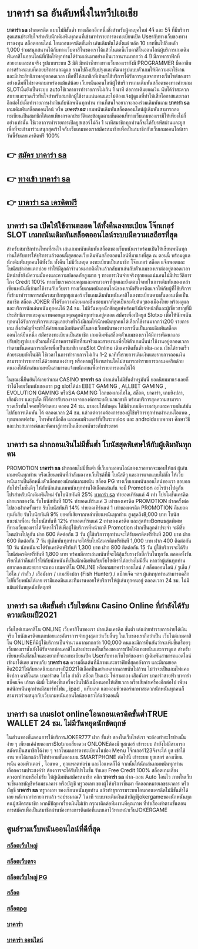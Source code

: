 # บาคาร่า sa  อันดับหนึ่งในทวีปเอเชีย

**บาคาร่า sa** ฝากเครดิต แบบไม่มีขั้นต่ำ  ทางเลือกอีกหนึ่งสิ่งสำหรับผู้คนยุคใหม่ 4จี และ 5จี ที่มีบริการสุดแสนประทับใจสำหรับนักเดิมพันทุกคนที่เข้ามาทำรายการลงทะเบียนเปิด Userกับทางเว็บของทางเราลงทุน สล็อตออนไลน์ โอนถอนเครดิตขั้นต่ำ เล่นเดิมพันได้ตั้งแต่ หลัก 10 บาทขึ้นไปถึงหลัก 1,000 ร่วมสนุกสนานได้กับทางเว็บคาสิโนของเราได้แล้วในตอนี้เว็บคาสิโนออนไลน์ผู้บริการเกมเดิมพันคาสิโนออนไลน์ที่เปิดให้ทุกท่านได้ร่วมเล่นมาอย่างเป็นเวลานานมากกว่า 4 ปี มีภาพกราฟิกที่สวยงามและสมจริง รูปแบบระบบ 3 มิติ
มิหนำซ้ำทางทางเว็บของเรายังมี  PROGRAMMER มืออาชีพการสร้างระบบที่คอยบริการและดูแล  รวมไปถึงปรับปรุงและพัฒนารูปแบบตัวเกมให้มีความน่าใช้งานและมีประสิทธิภาพอยู่ตลอดเวลา เพื่อที่ให้สมาชิกที่เข้ามาใช้บริการได้รับการดูแลจากทางเว็บไซต์ของเราอย่างเต็มที่ไม่ขาดตกบกพร่องแม้แต่น้อย เว็บพนันออนไลน์ผู้ให้บริการเกมเดิมพันสล็อตของทางค่ายเกม  SLOTนั้นยังเป็นระบบ autoใช้เวลาการทำรายการไม่เกิน 1 นาที ต่อการเติมยอดเงิน นับได้ว่าสะดวกสบายและรวดเร็วทันใจสำหรับสมาชิกผู้ใช้งานแน่นอนและไม่ต้องแจ้งผู้ดูแลที่ทำให้เสียโอกาสและเวลาอีกต่อไปเมื่อทำรายการฝากงินกับนักพนันทุกท่าน
ท่านที่สนใจอยากจะลองร่วมเดิมพันเกม **บาคาร่า sa** เกมเดิมพันสล็อตออนไลน์ หรือ ***บาคาร่า sa*** เกมพนันเดิมพันสล็อตออนไลน์ผู้เดิมพันสามารถลงทะเบียนเป็นสมาชิกได้เลยเพียงกรอกประวัติและข้อมูลตามขั้นตอนที่ทางเว็บเกมของเรามีให้เพียงไม่กี่อย่างเท่านั้น ใช้เวลาการทำรายการเปิดยูสเซอร์ไม่ถึง 1 นาทีสมาชิกทุกท่านก็จะได้รับรหัสผ่านและยูสเพื่อที่จะเข้ามาร่วมสนุกสุดเร้าใจกับเว็บเกมของเราสมัครสมาชิกเพื่อเป็นสมาชิกกับเว็บเกมออนไลน์เราวันนี้รับเลยเครดิตฟรี 100%

## 👉 [สมัคร บาคาร่า sa](https://archa888.com/)
## 👉 [ทางเข้า บาคาร่า sa](https://archa888.com/)
## 👉 [บาคาร่า sa เครดิตฟรี](https://archa888.com/)

## บาคาร่า sa เปิดให้ใช้งานตลอด ได้ทั้งคืนลงทะเบียน โจ๊กเกอร์ SLOT เกมพนันเดิมพันสล็อตออนไลน์ระบบมีความเสถียรที่สุด 

สำหรับสมาชิกท่านไหนที่สนใจ เล่นเกมพนันเดิมพันสล็อตของเว็บพนันเราพร้อมเปิดให้เซียนพนันทุกท่านได้รับการให้บริการแล้วตอนนี้สุดยอดเว็บเดิมพันสล็อตออนไลน์ที่มาแรงที่สุด ณ ตอนนี้ พร้อมดูแลนักเดิมพันทุกคนได้ทั้งวัน ทั้งคืน ไม่มีวันหยุด ลงทะเบียนเป็นสมาชิก โจ๊กเกอร์ สล็อต แจ็กพอตและโบนัสเข้าง่ายแตกบ่อย ทำให้มีลูกค้าจำนวนมากติดใจแล้วกลับมาเล่นกับตัวเกมของเราต่ออยู่ตลอดเวลา มิหนำซ้ำยังมีความมั่นคงและความปลอดภัยสูงมาก ๆ ทางการเงินจ่ายจริงทุกยอดแน่นอนไม่มีประวัติการโกง Credit 100% ทางเว็บเราครอบคลุมและครบวงจรที่สุดและยังตอบโจทย์ในการเดิมพันของเหล่าเซียนพนันที่เข้ามาใช้งานกับเว็บเรา
ทางเว็บเกมพนันออนไลน์ของเรามีฟรีเครดิตแจกให้กับผู้ที่ใช้บริการที่เข้ามาทำรายการสมัครสมาชิกทุกยูสเซอร์ เว็บเกมเดิมพันพนันคาสิโนลงทะเบียนตามขั้นตอนเพื่อเป็นสมาชิก สล็อต JOKER ที่ได้รับความนิยมและชื่นชอบมากที่สุดเป็นระดับต้นๆของเมืองไทย พร้อมดูแลและบริการนักเล่นพนันทุกคนได้ 24 ชม. ไม่มีวันหยุดนักขัตฤกษ์พร้อมยังมีเจ้าหน้าที่และผู้เชี่ยวชาญที่มีประสิทธิภาพและคุณภาพคอยดูแลคุณลูกค้าทุกท่านอยู่ตลอด สมัครเพื่อเปิดยูส Slotxo เพื่อให้นักพนันทุกคนได้รับการบริการและดูแลอย่างทั่วถึงมีเกมให้นักพนันทุกคนได้เลือกใช้งานมากกว่า200 รายการเกม
สิ่งสำคัญที่จะทำให้ค่ายเกมเดิมพันคาสิโนของเว็บพนันของทางเรานั้นเป็นเกมเดิมพันสล็อตออนไลน์ยืนหนึ่ง สมัครลงทะเบียนเป็นสมาชิก  เกมเดิมพันสล็อตตัวเกมของเราได้มีการพัฒนาและปรับปรุงรูปแบบตัวเกมให้มีภาพกราฟฟิกที่สมจริงและสวยงามเพื่อให้ตัวเกมนั้นน่าใช้งานอยู่ตลอดเวลา ทำตามขั้นตอนการสมัครเพื่อเป็นสมาชิก เกมSlot Online เติมเครดิตขั้นต่ำ เติม-ถอน เงินได้รวดเร็วด้วยระบบอัตโนมัติ ใช้เวลาในการทำรายการไม่เกิน 1-2 นาทีทั้งรายการเติมเงินและรายการถอนเงินสามารถทำรายการได้ด้วยตนเองง่ายๆ หรือหากผู้ใช้งานท่านใดไม่สามารถทำรายการถอนเคดริตด้วยตนเองได้นักเล่นเกมพนันสามารถแจ้งพนักงานเพื่อทำรายการถอนให้ได้

ในขณะนี้ยืนยันได้เลยว่าเกม CASINO **บาคาร่า sa** ฝากเล่นไม่มีขั้นต่ำทรูมันนี่ ยอดนิยมมาแรงเลยก็ว่าได้โดยเว็บพนันของเรา pg slotได้นำ EBET GAMING , ALLBET GAMING , EVOLUTION GAMING หรือSA GAMING โลกของเกมไฮโล, สล็อต, บาคาร่า, เกมยิงปลา, เสือมังกร และรูเล็ต ที่ได้การรับรองจากจากองค์กรระบดับนานาชาติ พร้อมบริการสุดความสามารถรวดเร็วทันใจคอยให้คำตอบ ตลอด 24 ชม. มามอบให้กับคุณ ได้มีตัวเกมมีความสนุกและความมันส์มันไปกับการเดิมพัน ได้ ตลอดเวลา 24 ชม. แล้วแต่ความต้องการของผู้ใช้บริการทุกท่านผ่านบนไอแพด , ทุกแพลตฟอร์ม , โทรศัพท์มือถือ และคอมพิวเตอร์ที่เป็นระบบios และ androidแบบพกพา ศึกษาวิธีและประสบการณ์และพัฒนาสู่การเป็นเซียนพนันระดับประเทศ

## บาคาร่า sa ฝากถอนเงินไม่มีขั้นต่ำ โบนัสสุดพิเศษให้กับผู้เดิมพันทุกคน

 PROMOTION  **บาคาร่า sa** ฝากถอนไม่มีขั้นต่ำ ที่เว็บเกมออนไลน์ของเราอยากจะมอบให้แก่  ผู้เล่นเกมพนันทุกท่าน หรือเซียนพนันที่กำลังมองหาเว็บไซต์ที่มี โบนัสดีๆ และการแจกแบบไม่กั๊ก ให้เว็บพนันเราเป็นอีกหนึ่งตัวเลือกของนักเล่นเกมพนัน สล็อต PG ทางเว็บเกมพนันออนไลน์ของเรา ขอบอกกับโปรโมชั่นดีๆ ให้กับนักเล่นเกมพนันทุกท่านได้เลือกเล่นกัน จะมี Promotion อะไรบ้างไปดูกัน
โปรสำหรับนักเดิมพันใหม่ รับโบนัสทันที 25% [บาคาร่า sa](https://archa888.com/) ทำยอดเทิร์นแค่ 4 เท่า
โปรโมชั่นเครดิตฝากแรกของวัน รับโบนัสทันที 10% ทำยอดเทิร์นแค่ 3 เท่าของเครดิต
 PROMOTION ฝากครั้งต่อไปของฝากครั้งแรก รับโบนัสทันที 14% ทำยอดเทิร์นแค่ 1 เท่าของเครดิต
 PROMOTION คืนยอดทุนที่เสีย รับโบนัสทันที 9% ยอดที่เสียจากเหล่าเซียนพนันทุกท่าน สูงสุดถึง8,000 บาท
โบนัสแนะนำเพื่อน รับโบนัสทันที 12% ทำยอดเทิร์นแค่ 2 เท่าของเครดิต
และสุดท้ายBonusสุดพิเศษที่ทางเว็บของเราได้จัดหาไว้ให้เพื่อผู้ใช้บริการที่หน้าตาดี  Promotion ฝากเป็นลูกค้าประจำ จะมีสิ่งไหนบ้างไปดูกัน
ฝาก 600 ติดต่อกัน 3 วัน ผู้ใช้บริการทุกท่านจะได้รับเครดิตฟรีทันที 200 บาท
ฝาก 600 ติดต่อกัน 7 วัน ผู้เดิมพันทุกท่านจะได้รับโบนัสเครดิตฟรีทันที 1,000 บาท
ฝาก 400 ติดต่อกัน 10 วัน นักพนันจะได้รับเครดิตฟรีทันที 1,300 บาท
ฝาก 800 ติดต่อกัน 15 วัน ผู้ใช้บริการจะได้รับโบนัสเครดิตฟรีทันที 1,800 บาท
พร้อมมีการเล่นพนันที่จะได้ลุ้นรับรางวัลบิ๊กวินในทุกวัน ตลอดทั้งวัน เรียกได้ว่าคืนกำไรให้กับนักพนันที่เป็นนักเดิมพันกับเว็บไซต์เราได้อย่างไม่มีอั้น หากว่าผู้เล่นทุกท่านอยากลองและอยากจะแทง เกมคาสิโน ONLINE หรือเกมบาคาร่าออนไลน์ / สล็อตออนไลน์ / รูเล็ต / ไฮโล / กำถั่ว / เสือมังกร / เกมส์ยิงปลา (Fish Hunter) / แบ็กแจ็ค ฯลฯ ผู้เล่นทุกท่านสามารถคลิ๊กไปที่เว็บพนันได้เลย เรามีแอดมินและทีมงานคอยให้บริการให้ผู้เล่นทุกคนอยู่ ตลอดเวลา 24 ชม. ไม่มีแม้แต่วันหยุดนักขัตฤกษ์

## บาคาร่า sa เติมขั้นต่ำ  เว็บไซต์เกม  Casino Online ที่กำลังได้รับความนิยมปี2021

เว็บไซต์เกมคาสิโน ONLINE เว็บคาสิโนของเรา ฝากเติมเครดิต ขั้นต่ำ เล่นง่ายทำรายการง่ายได้เงินจริง โบนัสเครดิตแตกบ่อยและอัตราการจ่ายสูงสุดกว่าเว็บอื่นๆ ในเว็บของเราถือว่าเป็น เว็บไซต์เกมคาสิโน ONLINEที่มีผู้ใช้บริการเป็นจำนวนมากมากกว่า 100,000 คนและมีการยืนยันว่าจะเพิ่มขึ้นเรื่อยๆ เว็บของเรานั้นยังได้รับจากบ่อนคาสิโนต่างประเทศในเรื่องของการเปิดให้แทงพนันและการดูแล สำหรับเซียนพนันที่สนใจและอยากที่จะลงทะเบียนเปิด Userกับทางเว็บไซต์ของเรา ผู้เดิมพันสามารถแอดไลน์เข้ามาได้เลย
	มาพบกับ **บาคาร่า sa** ความตื่นเต้นที่มีภาพและกราฟิกที่สุดอลังการ และมีเกมยอดฮิต2021ให้กับยอดนิยมมาแรงปี2021ได้เลือกปั่นอย่างหลากหลายนับไม่ถ้วน  ไม่ว่าจะเป็นเกมไพ่แคง  ยิงปลา คาสิโนสด บาคาร่าสด ไฮโล กำถั่ว สล็อต ปั่นแปะ ไพ่สามกอง เสือมังกร บาคาร่าสายฟ้า บาคาร่า แบ็คแจ๊ค เก้าเก ดัมมี่ ไม่ต้องขึ้นเครื่องบินไปถึงเมืองนอกให้เสียเวลา หรือเสียค่าเครื่องอีกต่อไป เพียงแค่นักพนันทุกท่านมีสมาร์ทโฟน , ipad , แท็บเลต และคอมพิวเตอร์พกพาสะดวกนักพนันทุกคนก็สามารถร่วมสนุกกับเว็บเกมพนันออนไลน์ของเราได้แล้วตอนนี้

## บาคาร่า sa เกมslot onlineโอนถอนเครดิตขั้นต่ำTRUE WALLET 24 ชม. ไม่มีวันหยุดนักขัตฤกษ์

ในส่วนของขั้นตอนการใช้บริการJOKER777 ฝาก ขั้นต่ำ ของในเว็บไซต์เรา จะต้องทำอะไรบ้างนั้น ง่าย ๆ เพียงแค่ค่ายของเราSlotเกมเสี่ยงดวง ONLONEต้องมี ยูสเซอร์ เข้าระบบ ถ้ายังไม่มีสามารถสมัครเป็นสมาชิกได้ง่าย ๆ จากโหมดการลงทะเบียนในช่อง Menu โจ๊กเกอร์123จึงจะได้ ยูส เข้าใช้งาน พอได้มาแล้วก็ให้ทำตามขั้นตอนบน SMARTPHONE ต่อไปนี้
เข้าระบบ ยูสเซอร์  ของเซียนพนัน คอมพิวเตอร์ , ไอแพด , ทุกแพลตฟอร์ม และไอแพดก็ได้
จากนั้นให้นักเล่นเกมพนันทุกท่านเลือกความประสงค์ว่า ต้องการจะได้รับโปรโมชั่น รับเลย Free Credit 100% สล็อตเกมเสี่ยงดวงonlineหรือไม่รับ
ให้ผู้เดิมพันสมัครสมาชิก คลิก **บาคาร่า sa** ฝาก-ถอน Auto โอนไว ภาพในเว็บจะขึ้นเลขบัญชีพร้อมธนาคาร หรือบัญชี ทรูวอเลท ของผู้ให้บริการขึ้นมา
คัดลอกหมายเลขธนาคาร หรือบัญชี **บาคาร่า sa** ทรูวอเลท ของเซียนพนันทุกท่าน แล้วทำธุรกรรมระบบโอนถอนเครดิตไม่มีขั้นต่ำได้เลย
หลังจากทำรายการแล้ว รอประมาณ7 วินาที ระบบจะเติมเงินเข้าบัญชีjokergameของนักพนันทุกคนผู้สมัครสมาชิก
หากมีปัญหาเรื่องเงินไม่เข้า กรุณาติดต่อทีมงานที่คุณภาพ ที่ทำเรื่องทำตามขั้นตอนการสมัครเพื่อเป็นสมาชิกผ่านช่องทางการติดต่อที่แนบเอาไว้ทางหน้าเว็บJOKERGAME

## ศูนย์รวมเว็บพนันออนไลน์ที่ดีที่สุด

### [สล็อตเว็บใหญ่](https://archa888.com/)
### [สล็อตเว็บตรง](https://slot168boy.com/)
### [สล็อตเว็บใหญ่ PG](https://archa888.com/)
### [สล็อต](https://atom.io/themes/%E0%B8%AA%E0%B8%A5%E0%B9%87%E0%B8%AD%E0%B8%95%E3%80%90%E0%B9%80%E0%B8%A7%E0%B9%87%E0%B8%9A%20%E0%B8%AA%E0%B8%A5%E0%B9%87%E0%B8%AD%E0%B8%95%20%E0%B8%AD%E0%B8%AD%E0%B8%99%E0%B9%84%E0%B8%A5%E0%B8%99%E0%B9%8C%20%E0%B8%AD%E0%B8%B1%E0%B8%99%E0%B8%94%E0%B8%B1%E0%B8%9A%201%E3%80%91)
### [สล็อตpg](https://atom.io/themes/%E0%B8%AA%E0%B8%A5%E0%B9%87%E0%B8%AD%E0%B8%95pg%E3%80%90pg%20slot%201%20%E0%B8%9A%E0%B8%B2%E0%B8%97%E3%80%91)
### [บาคาร่า](https://atom.io/themes/%E0%B8%9A%E0%B8%B2%E0%B8%84%E0%B8%B2%E0%B8%A3%E0%B9%88%E0%B8%B2%E3%80%90%E0%B8%82%E0%B8%B1%E0%B9%89%E0%B8%99%E0%B8%95%E0%B9%88%E0%B8%B3%201%20%E0%B8%9A%E0%B8%B2%E0%B8%97%E3%80%91)
### [บาคาร่า ออนไลน์](https://atom.io/themes/%E0%B8%9A%E0%B8%B2%E0%B8%84%E0%B8%B2%E0%B8%A3%E0%B9%88%E0%B8%B2%20%E0%B8%AD%E0%B8%AD%E0%B8%99%E0%B9%84%E0%B8%A5%E0%B8%99%E0%B9%8C%E3%80%90%E0%B9%80%E0%B8%A7%E0%B9%87%E0%B8%9A%20%E0%B8%AA%E0%B8%A5%E0%B9%87%E0%B8%AD%E0%B8%95%20%E0%B8%AD%E0%B8%AD%E0%B8%99%E0%B9%84%E0%B8%A5%E0%B8%99%E0%B9%8C%20%E0%B8%AD%E0%B8%B1%E0%B8%99%E0%B8%94%E0%B8%B1%E0%B8%9A%201%E3%80%91)
